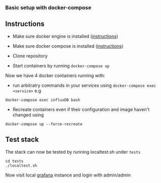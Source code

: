 ### Basic setup with docker-compose


## Instructions
* Make sure docker engine is installed ([instructions](https://docs.docker.com/engine/installation/))
* Make sure docker compose is installed ([instructions](https://docs.docker.com/compose/install/))
* Clone repository

* Start containers by running `docker-compose up`

Now we have 4 docker containers running with:
* run arbitratry commands in your services using `docker-compose exec <service>` e.g 
```
docker-compose exec influxDB bash
```
* Recreate containers even if their configuration and image haven't changed using 
```
docker-compose up --force-recreate
```

## Test stack

The stack can now be tested by running localtest.sh under `tests`
```
cd tests
./localtest.sh
```

Now visit local [grafana](http://localhost:3000) instance and login with admin/admin
